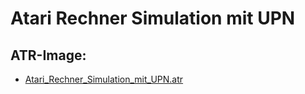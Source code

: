 # Atari Rechner Simulation mit UPN  
  
## ATR-Image:  
- [Atari_Rechner_Simulation_mit_UPN.atr](attachments/Atari_Rechner_Simulation_mit_UPN.atr)  
  
  
